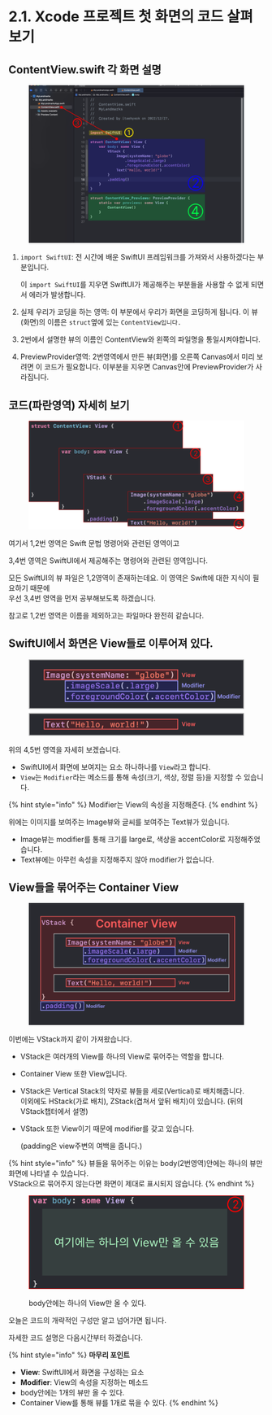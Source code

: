 # 2.1. Xcode 프로젝트 첫 화면의 코드 살펴보기

## ContentView.swift 각 화면 설명

<figure><img src="../.gitbook/assets/Group 12.png" alt=""><figcaption></figcaption></figure>

1.  `import SwiftUI`: 전 시간에 배운 SwiftUI 프레임워크를 가져와서 사용하겠다는 부분입니다.&#x20;

    이 `import SwiftUI`를 지우면 SwiftUI가 제공해주는 부분들을 사용할 수 없게 되면서 에러가 발생합니다.
2. 실제 우리가 코딩을 하는 영역: 이 부분에서 우리가 화면을 코딩하게 됩니다. 이 뷰(화면)의 이름은 `struct`옆에 있는 `ContentView입니다.`
3. 2번에서 설명한 뷰의 이름인 ContentView와 왼쪽의 파일명을 통일시켜야합니다.
4. PreviewProvider영역: 2번영역에서 만든 뷰(화면)를 오른쪽 Canvas에서 미리 보려면 이 코드가 필요합니다. 이부분을 지우면 Canvas안에 PreviewProvider가 사라집니다.

## 코드(파란영역) 자세히 보기



<figure><img src="../.gitbook/assets/Group 20.png" alt=""><figcaption></figcaption></figure>

여기서 1,2번 영역은 Swift 문법 명령어와 관련된 영역이고

3,4번 영역은 SwiftUI에서 제공해주는 명령어와 관련된 영역입니다.

모든 SwiftUI의 뷰 파일은 1,2영역이 존재하는데요. 이 영역은 Swift에 대한 지식이 필요하기 때문에 \
우선 3,4번 영역을 먼저 공부해보도록 하겠습니다.

참고로 1,2번 영역은 이름을 제외하고는 파일마다 완전히 같습니다.



## SwiftUI에서 화면은 View들로 이루어져 있다.



<figure><img src="../.gitbook/assets/Group 51 (1).png" alt=""><figcaption></figcaption></figure>

위의 4,5번 영역을 자세히 보겠습니다.

* SwiftUI에서 화면에 보여지는 요소 하나하나를 `View`라고 합니다.
* `View`는 `Modifier`라는 메소드를 통해 속성(크기, 색상, 정렬 등)을 지정할 수 있습니다.

{% hint style="info" %}
Modifier는 View의 속성을 지정해준다.
{% endhint %}

위에는 이미지를 보여주는 Image뷰와 글씨를 보여주는 Text뷰가 있습니다.

* Image뷰는 modifier를 통해 크기를 large로, 색상을 accentColor로 지정해주었습니다.
* Text뷰에는 아무런 속성을 지정해주지 않아 modifier가 없습니다.



## View들을 묶어주는 Container View

<figure><img src="../.gitbook/assets/Group 53 (4).png" alt=""><figcaption></figcaption></figure>

이번에는 VStack까지 같이 가져왔습니다.

* VStack은 여러개의 View를 하나의 View로 묶어주는 역할을 합니다.
* Container View 또한 View입니다.
* VStack은 Vertical Stack의 약자로 뷰들을 세로(Vertical)로 배치해줍니다. \
  이외에도 HStack(가로 배치), ZStack(겹쳐서 앞뒤 배치)이 있습니다. (뒤의 VStack챕터에서 설명)
*   VStack 또한 View이기 때문에 modifier를 갖고 있습니다.

    (padding은 view주변의 여백을 줍니다.)



{% hint style="info" %}
뷰들을 묶어주는 이유는 body(2번영역)안에는 하나의 뷰만 화면에 나타낼 수 있습니다. \
VStack으로 묶어주지 않는다면 화면이 제대로 표시되지 않습니다.
{% endhint %}



<figure><img src="../.gitbook/assets/Group 13.png" alt=""><figcaption><p>body안에는 하나의 View만 올 수 있다.</p></figcaption></figure>



오늘은 코드의 개략적인 구성만 알고 넘어가면 됩니다.

자세한 코드 설명은 다음시간부터 하겠습니다.



{% hint style="info" %}
**마무리 포인트**

* **View**: SwiftUI에서 화면을 구성하는 요소
* **Modifier**: View의 속성을 지정하는 메소드
* body안에는 1개의 뷰만 올 수 있다.
* Container View를 통해 뷰를 1개로 묶을 수 있다.
{% endhint %}


